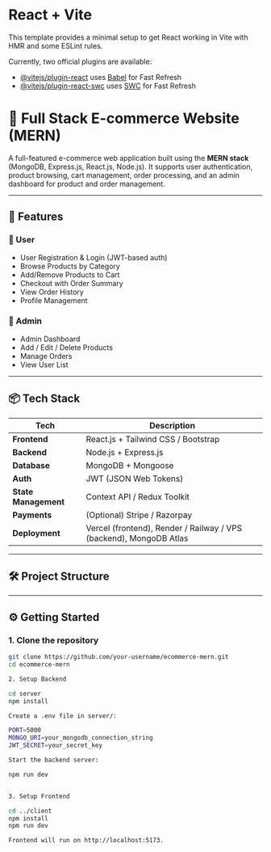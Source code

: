 # React + Vite

This template provides a minimal setup to get React working in Vite with HMR and some ESLint rules.

Currently, two official plugins are available:

- [@vitejs/plugin-react](https://github.com/vitejs/vite-plugin-react/blob/main/packages/plugin-react/README.md) uses [Babel](https://babeljs.io/) for Fast Refresh
- [@vitejs/plugin-react-swc](https://github.com/vitejs/vite-plugin-react-swc) uses [SWC](https://swc.rs/) for Fast Refresh




# 🛒 Full Stack E-commerce Website (MERN)

A full-featured e-commerce web application built using the **MERN stack** (MongoDB, Express.js, React.js, Node.js). It supports user authentication, product browsing, cart management, order processing, and an admin dashboard for product and order management.

---

## 🚀 Features

### 🧑 User
- User Registration & Login (JWT-based auth)
- Browse Products by Category
- Add/Remove Products to Cart
- Checkout with Order Summary
- View Order History
- Profile Management

### 🔐 Admin
- Admin Dashboard
- Add / Edit / Delete Products
- Manage Orders
- View User List

---

## 📦 Tech Stack

| Tech | Description |
|------|-------------|
| **Frontend** | React.js + Tailwind CSS / Bootstrap |
| **Backend** | Node.js + Express.js |
| **Database** | MongoDB + Mongoose |
| **Auth** | JWT (JSON Web Tokens) |
| **State Management** | Context API / Redux Toolkit |
| **Payments** | (Optional) Stripe / Razorpay |
| **Deployment** | Vercel (frontend), Render / Railway / VPS (backend), MongoDB Atlas |

---

## 🛠️ Project Structure


---

## ⚙️ Getting Started

### 1. Clone the repository

```bash
git clone https://github.com/your-username/ecommerce-mern.git
cd ecommerce-mern

2. Setup Backend

cd server
npm install

Create a .env file in server/:

PORT=5000
MONGO_URI=your_mongodb_connection_string
JWT_SECRET=your_secret_key

Start the backend server:

npm run dev


3. Setup Frontend

cd ../client
npm install
npm run dev

Frontend will run on http://localhost:5173.




